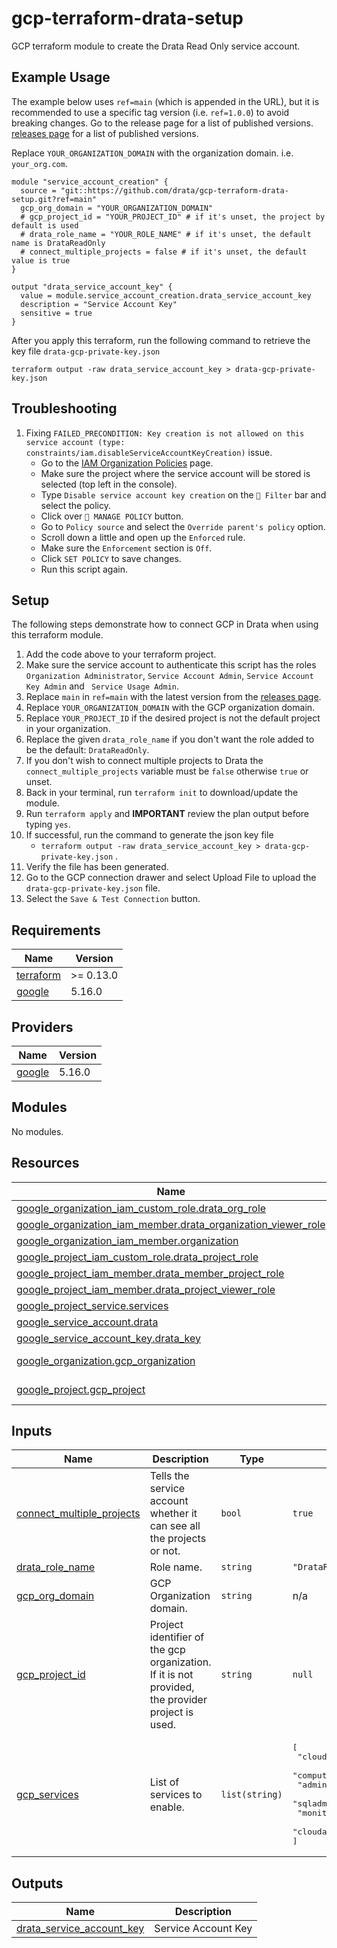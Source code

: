 # gcp-terraform-drata-setup

GCP terraform module to create the Drata Read Only service account.

## Example Usage

The example below uses `ref=main` (which is appended in the URL),  but it is recommended to use a specific tag version (i.e. `ref=1.0.0`) to avoid breaking changes. Go to the release page for a list of published versions. [releases page](https://github.com/drata/gcp-terraform-drata-setup/releases) for a list of published versions.

Replace `YOUR_ORGANIZATION_DOMAIN` with the organization domain. i.e. `your_org.com`.
```
module "service_account_creation" {
  source = "git::https://github.com/drata/gcp-terraform-drata-setup.git?ref=main"
  gcp_org_domain = "YOUR_ORGANIZATION_DOMAIN"
  # gcp_project_id = "YOUR_PROJECT_ID" # if it's unset, the project by default is used
  # drata_role_name = "YOUR_ROLE_NAME" # if it's unset, the default name is DrataReadOnly
  # connect_multiple_projects = false # if it's unset, the default value is true
}

output "drata_service_account_key" {
  value = module.service_account_creation.drata_service_account_key
  description = "Service Account Key"
  sensitive = true
}
```

After you apply this terraform, run the following command to retrieve the key file `drata-gcp-private-key.json`
```
terraform output -raw drata_service_account_key > drata-gcp-private-key.json
```

## Troubleshooting

1. Fixing `FAILED_PRECONDITION: Key creation is not allowed on this service account (type: constraints/iam.disableServiceAccountKeyCreation)` issue.
   * Go to the [IAM Organization Policies](https://console.cloud.google.com/iam-admin/orgpolicies) page.
   * Make sure the project where the service account will be stored is selected (top left in the console).
   * Type `Disable service account key creation` on the `🔽 Filter` bar and select the policy.
   * Click over `📝 MANAGE POLICY` button.
   * Go to `Policy source` and select the `Override parent's policy` option.
   * Scroll down a little and open up the `Enforced` rule.
   * Make sure the `Enforcement` section is `Off`.
   * Click `SET POLICY` to save changes.
   * Run this script again.

## Setup

The following steps demonstrate how to connect GCP in Drata when using this terraform module.

1. Add the code above to your terraform project.
2. Make sure the service account to authenticate this script has the roles `Organization Administrator`, `Service Account Admin`, `Service Account Key Admin` and ` Service Usage Admin`.
3. Replace `main` in `ref=main` with the latest version from the [releases page](https://github.com/drata/gcp-terraform-drata-setup/releases).
4. Replace `YOUR_ORGANIZATION_DOMAIN` with the GCP organization domain.
5. Replace `YOUR_PROJECT_ID` if the desired project is not the default project in your organization.
6. Replace the given `drata_role_name` if you don't want the role added to be the default: `DrataReadOnly`.
7. If you don't wish to connect multiple projects to Drata the `connect_multiple_projects` variable must be `false` otherwise `true` or unset.
8. Back in your terminal, run `terraform init` to download/update the module.
9. Run `terraform apply` and **IMPORTANT** review the plan output before typing `yes`.
10. If successful, run the command to generate the json key file 
     - `terraform output -raw drata_service_account_key > drata-gcp-private-key.json` .
11. Verify the file has been generated.
12. Go to the GCP connection drawer and select Upload File to upload the `drata-gcp-private-key.json` file.
13. Select the `Save & Test Connection` button.

<!-- BEGIN_TF_DOCS -->
## Requirements

| Name | Version |
|------|---------|
| <a name="requirement_terraform"></a> [terraform](#requirement\_terraform) | >= 0.13.0 |
| <a name="requirement_google"></a> [google](#requirement\_google) | 5.16.0 |

## Providers

| Name | Version |
|------|---------|
| <a name="provider_google"></a> [google](#provider\_google) | 5.16.0 |

## Modules

No modules.

## Resources

| Name | Type |
|------|------|
| [google_organization_iam_custom_role.drata_org_role](https://registry.terraform.io/providers/hashicorp/google/5.16.0/docs/resources/organization_iam_custom_role) | resource |
| [google_organization_iam_member.drata_organization_viewer_role](https://registry.terraform.io/providers/hashicorp/google/5.16.0/docs/resources/organization_iam_member) | resource |
| [google_organization_iam_member.organization](https://registry.terraform.io/providers/hashicorp/google/5.16.0/docs/resources/organization_iam_member) | resource |
| [google_project_iam_custom_role.drata_project_role](https://registry.terraform.io/providers/hashicorp/google/5.16.0/docs/resources/project_iam_custom_role) | resource |
| [google_project_iam_member.drata_member_project_role](https://registry.terraform.io/providers/hashicorp/google/5.16.0/docs/resources/project_iam_member) | resource |
| [google_project_iam_member.drata_project_viewer_role](https://registry.terraform.io/providers/hashicorp/google/5.16.0/docs/resources/project_iam_member) | resource |
| [google_project_service.services](https://registry.terraform.io/providers/hashicorp/google/5.16.0/docs/resources/project_service) | resource |
| [google_service_account.drata](https://registry.terraform.io/providers/hashicorp/google/5.16.0/docs/resources/service_account) | resource |
| [google_service_account_key.drata_key](https://registry.terraform.io/providers/hashicorp/google/5.16.0/docs/resources/service_account_key) | resource |
| [google_organization.gcp_organization](https://registry.terraform.io/providers/hashicorp/google/5.16.0/docs/data-sources/organization) | data source |
| [google_project.gcp_project](https://registry.terraform.io/providers/hashicorp/google/5.16.0/docs/data-sources/project) | data source |

## Inputs

| Name | Description | Type | Default | Required |
|------|-------------|------|---------|:--------:|
| <a name="input_connect_multiple_projects"></a> [connect\_multiple\_projects](#input\_connect\_multiple\_projects) | Tells the service account whether it can see all the projects or not. | `bool` | `true` | no |
| <a name="input_drata_role_name"></a> [drata\_role\_name](#input\_drata\_role\_name) | Role name. | `string` | `"DrataReadOnly"` | no |
| <a name="input_gcp_org_domain"></a> [gcp\_org\_domain](#input\_gcp\_org\_domain) | GCP Organization domain. | `string` | n/a | yes |
| <a name="input_gcp_project_id"></a> [gcp\_project\_id](#input\_gcp\_project\_id) | Project identifier of the gcp organization. If it is not provided, the provider project is used. | `string` | `null` | no |
| <a name="input_gcp_services"></a> [gcp\_services](#input\_gcp\_services) | List of services to enable. | `list(string)` | <pre>[<br>  "cloudresourcemanager.googleapis.com",<br>  "compute.googleapis.com",<br>  "admin.googleapis.com",<br>  "sqladmin.googleapis.com",<br>  "monitoring.googleapis.com",<br>  "cloudasset.googleapis.com"<br>]</pre> | no |

## Outputs

| Name | Description |
|------|-------------|
| <a name="output_drata_service_account_key"></a> [drata\_service\_account\_key](#output\_drata\_service\_account\_key) | Service Account Key |
<!-- END_TF_DOCS -->
